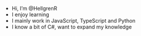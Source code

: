 - Hi, I’m @HellgrenR
-  I enjoy learning
-  I mainly work in JavaScript, TypeScript and Python
-  I know a bit of C#, want to expand my knowledge


<!---
HellgrenR/HellgrenR is a ✨ special ✨ repository because its `README.md` (this file) appears on your GitHub profile.
You can click the Preview link to take a look at your changes.
--->
